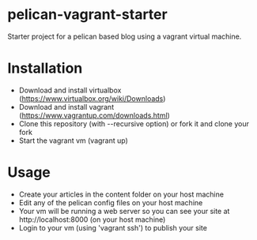 pelican-vagrant-starter
============
Starter project for a pelican based blog using a vagrant virtual machine.

Installation
============
* Download and install virtualbox (https://www.virtualbox.org/wiki/Downloads)
* Download and install vagrant (https://www.vagrantup.com/downloads.html)
* Clone this repository (with --recursive option) or fork it and clone your fork
* Start the vagrant vm (vagrant up)

Usage
=====
* Create your articles in the content folder on your host machine
* Edit any of the pelican config files on your host machine
* Your vm will be running a web server so you can see your site at http://localhost:8000 (on your host machine)
* Login to your vm (using 'vagrant ssh') to publish your site
